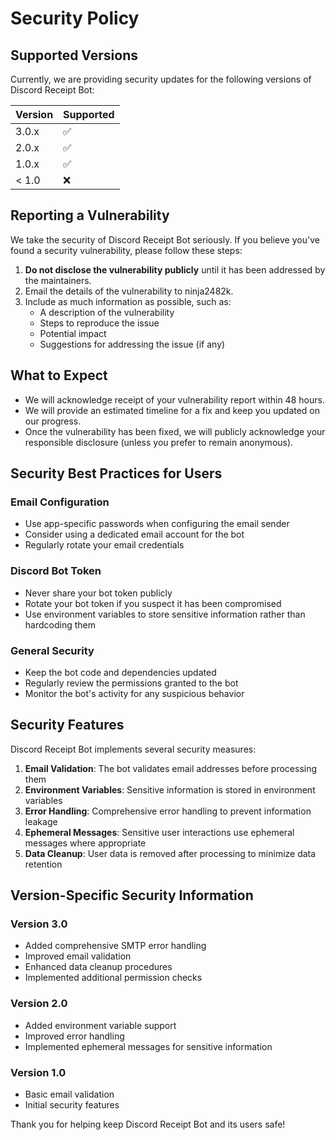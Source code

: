 # Security Policy

## Supported Versions

Currently, we are providing security updates for the following versions of Discord Receipt Bot:

| Version | Supported          |
| ------- | ------------------ |
| 3.0.x   | :white_check_mark: |
| 2.0.x   | :white_check_mark: |
| 1.0.x   | :white_check_mark: |
| < 1.0   | :x:                |

## Reporting a Vulnerability

We take the security of Discord Receipt Bot seriously. If you believe you've found a security vulnerability, please follow these steps:

1. **Do not disclose the vulnerability publicly** until it has been addressed by the maintainers.
2. Email the details of the vulnerability to ninja2482k.
3. Include as much information as possible, such as:
   - A description of the vulnerability
   - Steps to reproduce the issue
   - Potential impact
   - Suggestions for addressing the issue (if any)

## What to Expect

- We will acknowledge receipt of your vulnerability report within 48 hours.
- We will provide an estimated timeline for a fix and keep you updated on our progress.
- Once the vulnerability has been fixed, we will publicly acknowledge your responsible disclosure (unless you prefer to remain anonymous).

## Security Best Practices for Users

### Email Configuration
- Use app-specific passwords when configuring the email sender
- Consider using a dedicated email account for the bot
- Regularly rotate your email credentials

### Discord Bot Token
- Never share your bot token publicly
- Rotate your bot token if you suspect it has been compromised
- Use environment variables to store sensitive information rather than hardcoding them

### General Security
- Keep the bot code and dependencies updated
- Regularly review the permissions granted to the bot
- Monitor the bot's activity for any suspicious behavior

## Security Features

Discord Receipt Bot implements several security measures:

1. **Email Validation**: The bot validates email addresses before processing them
2. **Environment Variables**: Sensitive information is stored in environment variables
3. **Error Handling**: Comprehensive error handling to prevent information leakage
4. **Ephemeral Messages**: Sensitive user interactions use ephemeral messages where appropriate
5. **Data Cleanup**: User data is removed after processing to minimize data retention

## Version-Specific Security Information

### Version 3.0
- Added comprehensive SMTP error handling
- Improved email validation
- Enhanced data cleanup procedures
- Implemented additional permission checks

### Version 2.0
- Added environment variable support
- Improved error handling
- Implemented ephemeral messages for sensitive information

### Version 1.0
- Basic email validation
- Initial security features

Thank you for helping keep Discord Receipt Bot and its users safe!
